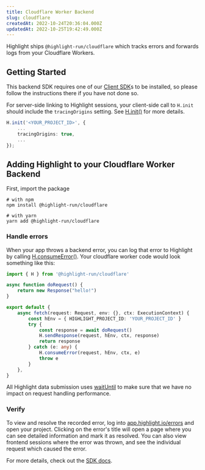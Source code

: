 ```yaml
---
title: Cloudflare Worker Backend
slug: cloudflare
createdAt: 2022-10-24T20:36:04.000Z
updatedAt: 2022-10-25T19:42:49.000Z
---
```


Highlight ships `@highlight-run/cloudflare` which tracks errors and forwards logs from your Cloudflare Workers.

## Getting Started

This backend SDK requires one of our [Client SDK](../3_client-sdk/1_client-sdk-overview.md)s to be installed, so please follow the instructions there if you have not done so.

For server-side linking to Highlight sessions, your client-side call to `H.init` should include the `tracingOrigins` setting. See [H.init()](../../sdk/client.md#Hinit) for more details.

```typescript
H.init('<YOUR_PROJECT_ID>', {
    ...
    tracingOrigins: true,
    ...
});
```

## Adding Highlight to your Cloudflare Worker Backend

First, import the package

```shell
# with npm
npm install @highlight-run/cloudflare

# with yarn
yarn add @highlight-run/cloudflare
```


### Handle errors

When your app throws a backend error, you can log that error to Highlight by calling [H.consumeError()](../../sdk/cloudflare.md#Hconsume-error). Your cloudflare worker code would look something like this:

```typescript
import { H } from '@highlight-run/cloudflare'

async function doRequest() {
    return new Response("hello!")
}

export default {
    async fetch(request: Request, env: {}, ctx: ExecutionContext) {
        const hEnv = { HIGHLIGHT_PROJECT_ID: 'YOUR_PROJECT_ID' }
        try {
            const response = await doRequest()
            H.sendResponse(request, hEnv, ctx, response)
            return response
        } catch (e: any) {
            H.consumeError(request, hEnv, ctx, e)
            throw e
        }
    },
}
```

All Highlight data submission uses [waitUntil](https://developers.cloudflare.com/workers/runtime-apis/fetch-event/#waituntil) to make sure that we have no impact on request handling performance.

### Verify

To view and resolve the recorded error, log into [app.highlight.io/errors](https://app.highlight.io/errors) and open your project. Clicking on the error's title will open a page where you can see detailed information and mark it as resolved. You can also view frontend sessions where the error was thrown, and see the individual request which caused the error.

For more details, check out the [SDK docs](../../sdk/cloudflare.md).
